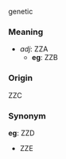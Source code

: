 genetic
### Meaning
+ _adj_: ZZA
    + __eg__: ZZB

### Origin

ZZC

### Synonym

__eg__: ZZD

+ ZZE


